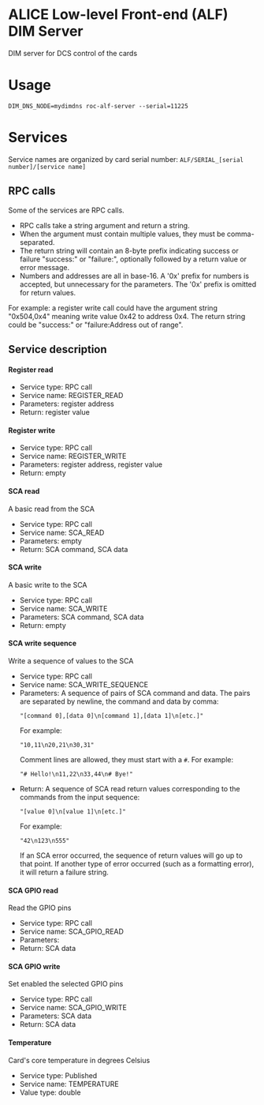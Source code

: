 # ALICE Low-level Front-end (ALF) DIM Server
DIM server for DCS control of the cards


# Usage
`DIM_DNS_NODE=mydimdns roc-alf-server --serial=11225`


# Services

Service names are organized by card serial number:
`ALF/SERIAL_[serial number]/[service name]`

## RPC calls
Some of the services are RPC calls.
* RPC calls take a string argument and return a string.
* When the argument must contain multiple values, they must be comma-separated.
* The return string will contain an 8-byte prefix indicating success or failure "success:" or "failure:",
  optionally followed by a return value or error message.
* Numbers and addresses are all in base-16. A '0x' prefix for numbers is accepted, but unnecessary for the parameters. 
  The '0x' prefix is omitted for return values.

For example: a register write call could have the argument string "0x504,0x4" meaning write value 0x42 to address 0x4.
The return string could be "success:" or "failure:Address out of range".

## Service description

#### Register read
* Service type: RPC call
* Service name: REGISTER_READ
* Parameters: register address
* Return: register value

#### Register write
* Service type: RPC call
* Service name: REGISTER_WRITE
* Parameters: register address, register value
* Return: empty

#### SCA read
A basic read from the SCA
* Service type: RPC call
* Service name: SCA_READ
* Parameters: empty
* Return: SCA command, SCA data

#### SCA write
A basic write to the SCA
* Service type: RPC call
* Service name: SCA_WRITE
* Parameters: SCA command, SCA data
* Return: empty

#### SCA write sequence
Write a sequence of values to the SCA
* Service type: RPC call
* Service name: SCA_WRITE_SEQUENCE
* Parameters: A sequence of pairs of SCA command and data. The pairs are separated by newline, the command and data by 
    comma: 
    ~~~
    "[command 0],[data 0]\n[command 1],[data 1]\n[etc.]" 
    ~~~
    For example:
    ~~~
    "10,11\n20,21\n30,31"
    ~~~
    Comment lines are allowed, they must start with a `#`. For example:
    ~~~
    "# Hello!\n11,22\n33,44\n# Bye!"
    ~~~ 
* Return: A sequence of SCA read return values corresponding to the commands from the input sequence:
    ~~~
    "[value 0]\n[value 1]\n[etc.]"
    ~~~
    For example:
    ~~~
    "42\n123\n555"
    ~~~
    If an SCA error occurred, the sequence of return values will go up to that point.
    If another type of error occurred (such as a formatting error), it will return a failure string. 
    

#### SCA GPIO read
Read the GPIO pins
* Service type: RPC call
* Service name: SCA_GPIO_READ
* Parameters:
* Return: SCA data

#### SCA GPIO write
Set enabled the selected GPIO pins
* Service type: RPC call
* Service name: SCA_GPIO_WRITE
* Parameters: SCA data
* Return: SCA data

#### Temperature
Card's core temperature in degrees Celsius
* Service type: Published
* Service name: TEMPERATURE
* Value type: double

